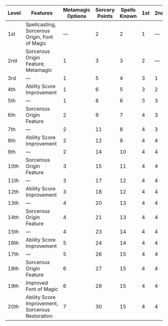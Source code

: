 | Level | Features                                         | Metamagic Options | Sorcery Points | Spells Known | 1st     | 2nd     | 3rd     | 4th     | 5th     | 6th     | 7th     | 8th     | 9th     |
|-------|--------------------------------------------------|-------------------|----------------|--------------|---------|---------|---------|---------|---------|---------|---------|---------|---------|
| 1st   | Spellcasting, Sorcerous Origin, Font of Magic    | &mdash;           | 2              | 2            | 1       | &mdash; | &mdash; | &mdash; | &mdash; | &mdash; | &mdash; | &mdash; | &mdash; |
| 2nd   | Sorcerous Origin Feature, Metamagic              | 1                 | 3              | 3            | 2       | &mdash; | &mdash; | &mdash; | &mdash; | &mdash; | &mdash; | &mdash; | &mdash; |
| 3rd   | &mdash;                                          | 1                 | 5              | 4            | 3       | 1       | &mdash; | &mdash; | &mdash; | &mdash; | &mdash; | &mdash; | &mdash; |
| 4th   | Ability Score Improvement                        | 1                 | 6              | 5            | 3       | 2       | &mdash; | &mdash; | &mdash; | &mdash; | &mdash; | &mdash; | &mdash; |
| 5th   | &mdash;                                          | 1                 | 8              | 6            | 3       | 3       | 1       | &mdash; | &mdash; | &mdash; | &mdash; | &mdash; | &mdash; |
| 6th   | Sorcerous Origin Feature                         | 2                 | 9              | 7            | 4       | 3       | 1       | &mdash; | &mdash; | &mdash; | &mdash; | &mdash; | &mdash; |
| 7th   | &mdash;                                          | 2                 | 11             | 8            | 4       | 3       | 2       | 1       | &mdash; | &mdash; | &mdash; | &mdash; | &mdash; |
| 8th   | Ability Score Improvement                        | 2                 | 12             | 9            | 4       | 4       | 2       | 1       | &mdash; | &mdash; | &mdash; | &mdash; | &mdash; |
| 9th   | &mdash;                                          | 2                 | 14             | 10           | 4       | 4       | 2       | 2       | 1       | &mdash; | &mdash; | &mdash; | &mdash; |
| 10th  | Sorcerous Origin Feature                         | 3                 | 15             | 11           | 4       | 4       | 3       | 2       | 1       | &mdash; | &mdash; | &mdash; | &mdash; |
| 11th  | &mdash;                                          | 3                 | 17             | 12           | 4       | 4       | 3       | 2       | 2       | 1       | &mdash; | &mdash; | &mdash; |
| 12th  | Ability Score Improvement                        | 3                 | 18             | 12           | 4       | 4       | 3       | 3       | 2       | 1       | &mdash; | &mdash; | &mdash; |
| 13th  | &mdash;                                          | 4                 | 20             | 13           | 4       | 4       | 3       | 3       | 2       | 1       | 1       | &mdash; | &mdash; |
| 14th  | Sorcerous Origin Feature                         | 4                 | 21             | 13           | 4       | 4       | 3       | 3       | 3       | 1       | 1       | &mdash; | &mdash; |
| 15th  | &mdash;                                          | 4                 | 23             | 14           | 4       | 4       | 3       | 3       | 3       | 1       | 1       | 1       | &mdash; |
| 16th  | Ability Score Improvement                        | 5                 | 24             | 14           | 4       | 4       | 3       | 3       | 3       | 2       | 1       | 1       | &mdash; |
| 17th  | &mdash;                                          | 5                 | 26             | 15           | 4       | 4       | 3       | 3       | 3       | 2       | 1       | 1       | 1       |
| 18th  | Sorcerous Origin Feature                         | 6                 | 27             | 15           | 4       | 4       | 3       | 3       | 3       | 2       | 2       | 1       | 1       |
| 19th  | Improved Font of Magic                           | 6                 | 29             | 15           | 4       | 4       | 3       | 3       | 3       | 2       | 2       | 1       | 1       |
| 20th  | Ability Score Improvement, Sorcerous Restoration | 7                 | 30             | 15           | 4       | 4       | 3       | 3       | 3       | 2       | 2       | 2       | 1       |
